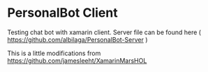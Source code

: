 # PersonalBot Client

Testing chat bot with xamarin client. Server file can be found here ( https://github.com/albilaga/PersonalBot-Server )

This is a little modifications from https://github.com/jamesleeht/XamarinMarsHOL